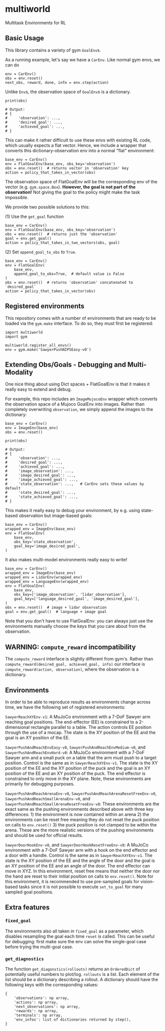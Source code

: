 # multiworld
Multitask Environments for RL

## Basic Usage
This library contains a variety of gym `GoalEnv`s.

As a running example, let's say we have a `CarEnv`.
Like normal gym envs, we can do
```
env = CarEnv()
obs = env.reset()
next_obs, reward, done, info = env.step(action)
```

Unlike `Env`s, the observation space of `GoalEnv`s is a dictionary.
```
print(obs)

# Output:
# {
#     'observation': ...,
#     'desired_goal': ...,
#     'achieved_goal': ...,
# }
```
This can make it rather difficult to use these envs with existing RL code, which
usually expects a flat vector.
Hence, we include a wrapper that converts this dictionary-observation env into a
normal "flat" environment:

```
base_env = CarEnv()
env = FlatGoalEnv(base_env, obs_key='observation')
obs = env.reset()  # returns vector in 'observation' key
action = policy_that_takes_in_vector(obs)
```

The observation space of FlatGoalEnv will be the corresponding env of the vector
(e.g. `gym.space.Box`).
**However, the goal is not part of the observation!**
Not giving the goal to the policy might make the task impossible.

We provide two possible solutions to this:

(1) Use the `get_goal` function
```
base_env = CarEnv()
env = FlatGoalEnv(base_env, obs_key='observation')
obs = env.reset()  # returns just the 'observation'
goal = env.get_goal()
action = policy_that_takes_in_two_vectors(obs, goal)
```
(2) Set
`append_goal_to_obs` to `True`.
```
base_env = CarEnv()
env = FlatGoalEnv(
    base_env,
    append_goal_to_obs=True,  # default value is False
)
obs = env.reset()  # returns 'observation' concatenated to `desired_goal`
action = policy_that_takes_in_vector(obs)
```

## Registered environments
This repository comes with a number of environments that are ready to be
loaded via the `gym.make` interface. To do so, they must first be registered:

```
import multiworld
import gym

multiworld.register_all_envs()
env = gym.make('SawyerPushNIPSEasy-v0')
```

## Extending Obs/Goals - Debugging and Multi-Modality
One nice thing about using Dict spaces + FlatGoalEnv is that it makes it really
easy to extend and debug.

For example, this repo includes an `ImageMujocoEnv` wrapper which converts
the observation space of a Mujoco GoalEnv into images.
Rather than completely overwriting `observation`, we simply append the
images to the dictionary:

```
base_env = CarEnv()
env = ImageEnv(base_env)
obs = env.reset()

print(obs)

# Output:
# {
#     'observation': ...,
#     'desired_goal': ...,
#     'achieved_goal': ...,
#     'image_observation': ...,
#     'image_desired_goal': ...,
#     'image_achieved_goal': ...,
#     'state_observation': ...,   # CarEnv sets these values by default
#     'state_desired_goal': ...,
#     'state_achieved_goal': ...,
# }
```

This makes it really easy to debug your environment, by e.g. using state-based
observation but image-based goals:
```
base_env = CarEnv()
wrapped_env = ImageEnv(base_env)
env = FlatGoalEnv(
    base_env,
    obs_key='state_observation',
    goal_key='image_desired_goal',
)
```

It also makes multi-model environments really easy to write!
```
base_env = CarEnv()
wrapped_env = ImageEnv(base_env)
wrapped_env = LidarEnv(wrapped_env)
wrapped_env = LanguageEnv(wrapped_env)
env = FlatGoalEnv(
    base_env,
    obs_key=['image_observation', 'lidar_observation'],
    goal_key=['language_desired_goal', 'image_desired_goal'],
)
obs = env.reset()  # image + lidar observation
goal = env.get_goal()  # language + image goal
```

Note that you don't have to use FlatGoalEnv: you can always just use the
environments manually choose the keys that you care about from the
observation.

## WARNING: `compute_reward` incompatibility
The `compute_reward` interface is slightly different from gym's.
Rather than `compute_reward(desired_goal, achieved_goal, info)` our interface is
 `compute_reward(action, observation)`, where the observation is a dictionary.

## Environments
In order to be able to reproduce results as environments change across time, we have the following set of registered environments:

`SawyerReachXYEnv-v1`: A MuJoCo environment with a 7-DoF Sawyer arm reaching goal positions. The end-effector (EE) is constrained to a 2-dimensional rectangle parallel to a table. The action controls EE position through the use of a mocap. The state is the XY position of the EE and the goal is an XY position of the EE.

`SawyerPushAndReachEnvEasy-v0`, `SawyerPushAndReachEnvMedium-v0`, and `SawyerPushAndReachEnvHard-v0`:  A MuJoCo environment with a 7-DoF Sawyer arm and a small puck on a table that the arm must push to a target position. Control is the same as in `SawyerReachXYEnv-v1`.  The state is the XY position of the EE and the XY position of the puck and the goal is an XY position of the EE and an XY position of the puck. The end effector is constrained to only move in the XY plane. Note, these environments are primarily for debugging purposes.

`SawyerPushAndReachArenaEnv-v0`, `SawyerPushAndReachArenaResetFreeEnv-v0`, `SawyerPushAndReachSmallArenaEnv-v0`, and `SawyerPushAndReachSmallArenaResetFreeEnv-v0`: These environments are the exact same as the pushing environments described above with three key differences: 1) the environment is now contained within an arena 2) the environments can be reset free meaning they do not reset the puck position on calls to `env.reset()` 3) the puck position is not clamped to be within the arena. These are the more realistic versions of the pushing environments and should be used for official results. 

`SawyerDoorHookEnv-v0`, and `SawyerDoorHookResetFreeEnv-v0`: A MuJoCo environment with a 7-DoF Sawyer arm with a hook on the end effector and a door with a handle. Control is the same as in `SawyerReachXYEnv-v1`.  The state is the XY position of the EE and the angle of the door and the goal is an XY position of the EE and an angle of the door. The end effector can move in XYZ. In this environment, reset free means that neither the door nor the hand are reset to their initial position on calls to `env.reset()`. Note for this environment, it is recommended to use pre-sampled goals for vision-based tasks since it is not possible to execute `set_to_goal` for many sampled goal positions. 


## Extra features
### `fixed_goal`
The environments also all taken in `fixed_goal` as a parameter, which disables
resampling the goal each time `reset` is called. This can be useful for
debugging: first make sure the env can solve the single-goal case before trying
the multi-goal case.

### `get_diagnostics`
The function `get_diagonstics(rollouts)` returns an `OrderedDict` of potentially
useful numbers to plot/log.
`rollouts` is a list. Each element of the list should be a dictionary describing
a rollout. A dictionary should have the following keys with the corresponding
values:
```
{
    'observations': np array,
    'actions': np array,
    'next_observations': np array,
    'rewards': np array,
    'terminals': np array,
    'env_infos': list of dictionaries returned by step(),
}
```
